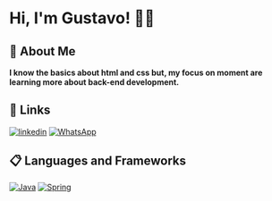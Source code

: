 
# Hi, I'm Gustavo! 👋🏼


## 🌟️ About Me 
**I know the basics about html and css but, my focus on moment are learning more about back-end development.**


## 🔗 Links 
[![linkedin](https://img.shields.io/badge/linkedin-0A66C2?style=for-the-badge&logo=linkedin&logoColor=white)](https://www.linkedin.com/in/gustavo-angeli-143726223)
[![WhatsApp](https://img.shields.io/badge/WhatsApp-25D366?style=for-the-badge&logo=whatsapp&logoColor=white)](https://wa.me/5551986588535)

## 📋️ Languages and Frameworks
[![Java](https://img.shields.io/badge/java-%23ED8B00.svg?style=for-the-badge&logo=java&logoColor=white)](https://github.com/Gust4ngl/Java)
[![Spring](https://img.shields.io/badge/spring-%236DB33F.svg?style=for-the-badge&logo=spring&logoColor=white)](https://github.com/Gust4ngl/SpringBoot)



